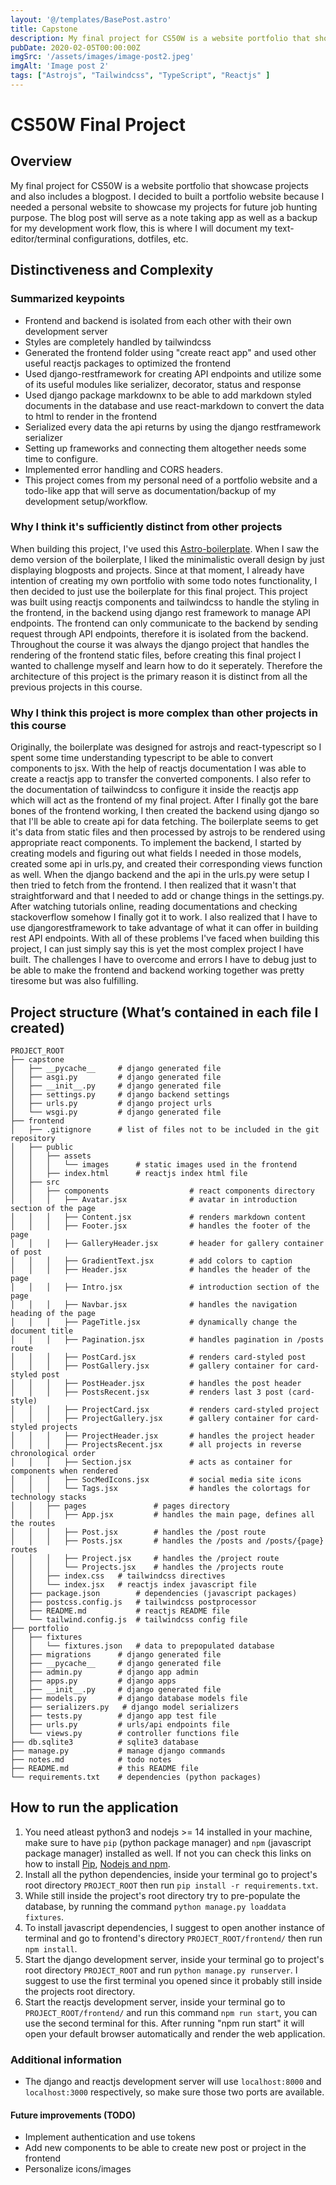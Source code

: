 ```yaml
---
layout: '@/templates/BasePost.astro'
title: Capstone
description: My final project for CS50W is a website portfolio that showcase projects and also includes a blogpost.
pubDate: 2020-02-05T00:00:00Z
imgSrc: '/assets/images/image-post2.jpeg'
imgAlt: 'Image post 2'
tags: ["Astrojs", "Tailwindcss", "TypeScript", "Reactjs" ]
---
```


# CS50W Final Project

## Overview

My final project for CS50W is a website portfolio that showcase projects and
also includes a blogpost. I decided to built a portfolio website because I
needed a personal website to showcase my projects for future job hunting purpose.
The blog post will serve as a note taking app as well as a backup for my
development work flow, this is where I will document my text-editor/terminal
configurations, dotfiles, etc.

## Distinctiveness and Complexity

### Summarized keypoints

* Frontend and backend is isolated from each other with their own development server
* Styles are completely handled by tailwindcss
* Generated the frontend folder using "create react app" and used other useful
reactjs packages to optimized the frontend
* Used django-restframework for creating API endpoints and utilize some of its
useful modules like serializer, decorator, status and response
* Used django package markdownx to be able to add markdown styled documents in
the database and use react-markdown to convert the data to html to render in the
frontend
* Serialized every data the api returns by using the django restframework serializer
* Setting up frameworks and connecting them altogether needs some time to configure.
* Implemented error handling and CORS headers.
* This project comes from my personal need of a portfolio website and a todo-like
app that will serve as documentation/backup of my development setup/workflow.

### Why I think it's sufficiently distinct from other projects

When building this project, I've used this [Astro-boilerplate](https://github.com/ixartz/Astro-boilerplate).
When I saw the demo version of the boilerplate, I liked the minimalistic overall
design by just displaying blogposts and projects. Since at that moment, I already
have intention of creating my own portfolio with some todo notes functionality,
I then decided to just use the boilerplate for this final project. This project
was built using reactjs components and tailwindcss to handle the styling in the
frontend, in the backend using django rest framework to manage API endpoints. The
frontend can only communicate to the backend by sending request through API endpoints,
therefore it is isolated from the backend. Throughout the course it was always the
django project that handles the rendering of the frontend static files, before creating
this final project I wanted to challenge myself and learn how to do it seperately.
Therefore the architecture of this project is the primary reason it is distinct
from all the previous projects in this course.

### Why I think this project is more complex than other projects in this course

Originally, the boilerplate was designed for astrojs and react-typescript
so I spent some time understanding typescript to be able to convert components
to jsx. With the help of reactjs documentation I was able to create a reactjs app
to transfer the converted components. I also refer to the documentation of tailwindcss
to configure it inside the reactjs app which will act as the frontend of my final
project. After I finally got the bare bones of the frontend working, I then created
the backend using django so that I'll be able to create api for data fetching. The
boilerplate seems to get it's data from static files and then processed by astrojs
to be rendered using appropriate react components. To implement the backend, I started
by creating models and figuring out what fields I needed in those models, created
some api in urls.py, and created their corresponding views function as well. When
the django backend and the api in the urls.py were setup I then tried to fetch from
the frontend. I then realized that it wasn't that straightforward and that I needed
to add or change things in the settings.py. After watching tutorials online, reading
documentations and checking stackoverflow somehow I finally got it to work. I also
realized that I have to use djangorestframework to take advantage of what it can
offer in building rest API endpoints. With all of these problems I've faced when
building this project, I can just simply say this is yet the most complex project
I have built. The challenges I have to overcome and errors I have to debug just
to be able to make the frontend and backend working together was pretty tiresome
but was also fulfilling.

## Project structure (What’s contained in each file I created)

```
PROJECT_ROOT
├── capstone
│   ├── __pycache__     # django generated file
│   ├── asgi.py         # django generated file
│   ├── __init__.py     # django generated file
│   ├── settings.py     # django backend settings
│   ├── urls.py         # django project urls
│   └── wsgi.py         # django generated file
├── frontend
│   ├── .gitignore      # list of files not to be included in the git repository
│   ├── public
│   │   ├── assets
│   │   │   └── images      # static images used in the frontend
│   │   ├── index.html      # reactjs index html file
│   ├── src
│   │   ├── components                  # react components directory
│   │   │   ├── Avatar.jsx              # avatar in introduction section of the page
│   │   │   ├── Content.jsx             # renders markdown content
│   │   │   ├── Footer.jsx              # handles the footer of the page
│   │   │   ├── GalleryHeader.jsx       # header for gallery container of post
│   │   │   ├── GradientText.jsx        # add colors to caption
│   │   │   ├── Header.jsx              # handles the header of the page
│   │   │   ├── Intro.jsx               # introduction section of the page
│   │   │   ├── Navbar.jsx              # handles the navigation heading of the page
│   │   │   ├── PageTitle.jsx           # dynamically change the document title
│   │   │   ├── Pagination.jsx          # handles pagination in /posts route
│   │   │   ├── PostCard.jsx            # renders card-styled post
│   │   │   ├── PostGallery.jsx         # gallery container for card-styled post
│   │   │   ├── PostHeader.jsx          # handles the post header
│   │   │   ├── PostsRecent.jsx         # renders last 3 post (card-style)
│   │   │   ├── ProjectCard.jsx         # renders card-styled project
│   │   │   ├── ProjectGallery.jsx      # gallery container for card-styled projects
│   │   │   ├── ProjectHeader.jsx       # handles the project header
│   │   │   ├── ProjectsRecent.jsx      # all projects in reverse chronological order
│   │   │   ├── Section.jsx             # acts as container for components when rendered
│   │   │   ├── SocMedIcons.jsx         # social media site icons
│   │   │   └── Tags.jsx                # handles the colortags for technology stacks
│   │   ├── pages               # pages directory
│   │   │   ├── App.jsx         # handles the main page, defines all the routes
│   │   │   ├── Post.jsx        # handles the /post route
│   │   │   ├── Posts.jsx       # handles the /posts and /posts/{page} routes
│   │   │   ├── Project.jsx     # handles the /project route
│   │   │   └── Projects.jsx    # handles the /projects route
│   │   ├── index.css   # tailwindcss directives
│   │   └── index.jsx   # reactjs index javascript file
│   ├── package.json        # dependencies (javascript packages)
│   ├── postcss.config.js   # tailwindcss postprocessor
│   ├── README.md           # reactjs README file
│   └── tailwind.config.js  # tailwindcss config file
├── portfolio
│   ├── fixtures
│   │   └── fixtures.json   # data to prepopulated database
│   ├── migrations      # django generated file
│   ├── __pycache__     # django generated file
│   ├── admin.py        # django app admin
│   ├── apps.py         # django apps
│   ├── __init__.py     # django generated file
│   ├── models.py       # django database models file
│   ├── serializers.py   # django model serializers
│   ├── tests.py        # django app test file
│   ├── urls.py         # urls/api endpoints file
│   └── views.py        # controller functions file
├── db.sqlite3          # sqlite3 database
├── manage.py           # manage django commands
├── notes.md            # todo notes
├── README.md           # this README file
└── requirements.txt    # dependencies (python packages)
```

## How to run the application

1. You need atleast python3 and nodejs >= 14 installed in your machine, make sure
to have ```pip``` (python package manager) and ```npm``` (javascript package manager)
installed as well. If not you can check this links on how to install
[Pip](https://pip.pypa.io/en/stable/installation/),
[Nodejs and npm](https://docs.npmjs.com/downloading-and-installing-node-js-and-npm).
2. Install all the python dependencies, inside your terminal go to project's root
directory ```PROJECT_ROOT``` then run ```pip install -r requirements.txt```.
3. While still inside the project's root directory try to pre-populate the database,
by running the command ```python manage.py loaddata fixtures```.
4. To install javascript dependencies, I suggest to open another instance of terminal
and go to frontend's directory ```PROJECT_ROOT/frontend/``` then run ```npm install```.
5. Start the django development server, inside your terminal go to project's
root directory ```PROJECT_ROOT``` and run ```python manage.py runserver```. I suggest
to use the first terminal you opened since it probably still inside the projects
root directory.
6. Start the reactjs development server, inside your terminal go to ```PROJECT_ROOT/frontend/```
and run this command ```npm run start```, you can use the second terminal for this.
After running "npm run start" it will open your default browser automatically and
render the web application.

### Additional information

* The django and reactjs development server will use ```localhost:8000``` and
```localhost:3000``` respectively, so make sure those two ports are available.

#### Future improvements (TODO)

* Implement authentication and use tokens
* Add new components to be able to create new post or project in the frontend
* Personalize icons/images
